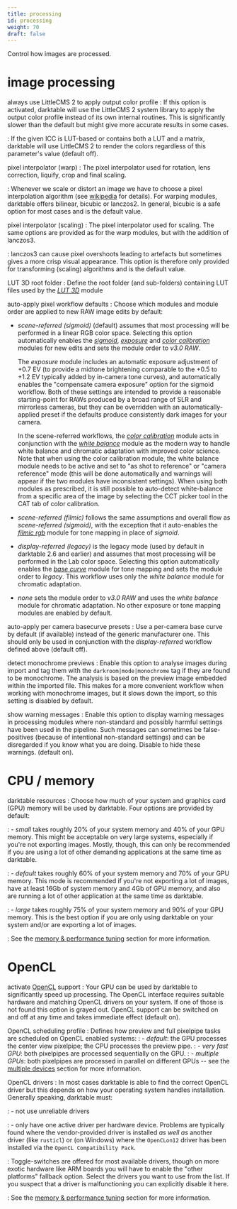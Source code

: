 ```yaml
---
title: processing
id: processing
weight: 70
draft: false
---
```


Control how images are processed.

# image processing

always use LittleCMS 2 to apply output color profile
: If this option is activated, darktable will use the LittleCMS 2 system library to apply the output color profile instead of its own internal routines. This is significantly slower than the default but might give more accurate results in some cases.

: If the given ICC is LUT-based or contains both a LUT and a matrix, darktable will use LittleCMS 2 to render the colors regardless of this parameter's value (default off).

pixel interpolator (warp)
: The pixel interpolator used for rotation, lens correction, liquify, crop and final scaling.

: Whenever we scale or distort an image we have to choose a pixel interpolation algorithm (see [wikipedia](https://en.wikipedia.org/wiki/Image_scaling) for details). For warping modules, darktable offers bilinear, bicubic or lanczos2. In general, bicubic is a safe option for most cases and is the default value.

pixel interpolator (scaling)
: The pixel interpolator used for scaling. The same options are provided as for the warp modules, but with the addition of lanczos3.

: lanczos3 can cause pixel overshoots leading to artefacts but sometimes gives a more crisp visual appearance. This option is therefore only provided for transforming (scaling) algorithms and is the default value.

LUT 3D root folder
: Define the root folder (and sub-folders) containing LUT files used by the [_LUT 3D_](../module-reference/processing-modules/lut-3D.md) module

auto-apply pixel workflow defaults
: Choose which modules and module order are applied to new RAW image edits by default:

- _scene-referred (sigmoid)_ (default) assumes that most processing will be performed in a linear RGB color space. Selecting this option automatically enables the [_sigmoid_](../module-reference/processing-modules/sigmoid.md), [_exposure_](../module-reference/processing-modules/exposure.md) and [_color calibration_](../module-reference/processing-modules/color-calibration.md) modules for new edits and sets the module order to _v3.0 RAW_.

  The _exposure_ module includes an automatic exposure adjustment of +0.7 EV (to provide a midtone brightening comparable to the +0.5 to +1.2 EV typically added by in-camera tone curves), and automatically enables the "compensate camera exposure" option for the sigmoid workflow. Both of these settings are intended to provide a reasonable starting-point for RAWs produced by a broad range of SLR and mirrorless cameras, but they can be overridden with an automatically-applied preset if the defaults produce consistently dark images for your camera.

  In the scene-referred workflows, the [_color calibration_](../module-reference/processing-modules/color-calibration.md) module acts in conjunction with the [_white balance_](../module-reference/processing-modules/white-balance.md) module as the modern way to handle white balance and chromatic adaptation with improved color science. Note that when using the color calibration module, the white balance module needs to be active and set to "as shot to reference" or "camera reference" mode (this will be done automatically and warnings will appear if the two modules have inconsistent settings). When using both modules as prescribed, it is still possible to auto-detect white-balance from a specific area of the image by selecting the CCT picker tool in the CAT tab of color calibration.

- _scene-referred (filmic)_ follows the same assumptions and overall flow as _scene-referred (sigmoid)_, with the exception that it auto-enables the [_filmic rgb_](../module-reference/processing-modules/filmic-rgb.md) module for tone mapping in place of _sigmoid_.

- _display-referred (legacy)_ is the legacy mode (used by default in darktable 2.6 and earlier) and assumes that most processing will be performed in the Lab color space. Selecting this option automatically enables the [_base curve_](../module-reference/processing-modules/base-curve.md) module for tone mapping and sets the module order to _legacy_. This workflow uses only the _white balance_ module for chromatic adaptation.

- _none_ sets the module order to _v3.0 RAW_ and uses the _white balance_ module for chromatic adaptation. No other exposure or tone mapping modules are enabled by default.

auto-apply per camera basecurve presets
: Use a per-camera base curve by default (if available) instead of the generic manufacturer one. This should only be used in conjunction with the _display-referred_ workflow defined above (default off).

detect monochrome previews
: Enable this option to analyse images during import and tag them with the `darkroom|mode|monochrome` tag if they are found to be monochrome. The analysis is based on the preview image embedded within the imported file. This makes for a more convenient workflow when working with monochrome images, but it slows down the import, so this setting is disabled by default.

show warning messages
: Enable this option to display warning messages in processing modules where non-standard and possibly harmful settings have been used in the pipeline. Such messages can sometimes be false-positives (because of intentional non-standard settings) and can be disregarded if you know what you are doing. Disable to hide these warnings. (default on).

# CPU / memory

darktable resources
: Choose how much of your system and graphics card (GPU) memory will be used by darktable. Four options are provided by default:

: - _small_ takes roughly 20% of your system memory and 40% of your GPU memory. This might be acceptable on very large systems, especially if you're not exporting images. Mostly, though, this can only be recommended if you are using a lot of other demanding applications at the same time as darktable.

: - _default_ takes roughly 60% of your system memory and 70% of your GPU memory. This mode is recommended if you're not exporting a lot of images, have at least 16Gb of system memory and 4Gb of GPU memory, and also are running a lot of other application at the same time as darktable.

: - _large_ takes roughly 75% of your system memory and 90% of your GPU memory. This is the best option if you are only using darktable on your system and/or are exporting a lot of images.

: See the [memory & performance tuning](../special-topics/mem-performance.md#darktable-resources) section for more information.

# OpenCL

activate [OpenCL](../special-topics/opencl/_index.md) support
: Your GPU can be used by darktable to significantly speed up processing. The OpenCL interface requires suitable hardware and matching OpenCL drivers on your system. If one of those is not found this option is grayed out. OpenCL support can be switched on and off at any time and takes immediate effect (default on).

OpenCL scheduling profile
: Defines how preview and full pixelpipe tasks are scheduled on OpenCL enabled systems:
: - _default_: the GPU processes the center view pixelpipe; the CPU processes the preview pipe.
: - _very fast GPU_: both pixelpipes are processed sequentially on the GPU.
: - _multiple GPUs_: both pixelpipes are processed in parallel on different GPUs -- see the [multiple devices](../special-topics/opencl/multiple-devices.md) section for more information.

OpenCL drivers
: In most cases darktable is able to find the correct OpenCL driver but this depends on how your operating system handles installation. Generally speaking, darktable must:

: - not use unreliable drivers

: - only have one active driver per hardware device. Problems are typically found where the vendor-provided driver is installed _as well as_ another driver (like `rusticl`) or (on Windows) where the `OpenCLon12` driver has been installed via the `OpenCL Compatibility Pack`.

: Toggle-switches are offered for most available drivers, though on more exotic hardware like ARM boards you will have to enable the "other platforms" fallback option. Select the drivers you want to use from the list. If you suspect that a driver is malfunctioning you can explicitly disable it here.

: See the [memory & performance tuning](../special-topics/mem-performance.md) section for more information.
